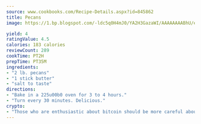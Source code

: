```yaml
---
source: www.cookbooks.com/Recipe-Details.aspx?id=845862
title: Pecans
image: https://1.bp.blogspot.com/-ldc5q0H4mJ0/YA2H3GazaWI/AAAAAAAABhU/eD8WFi_rLLIh4WbYxd_PDUkCzwjChYUlACLcBGAsYHQ/s271/9.png

yield: 4
ratingValue: 4.5
calories: 183 calories
reviewCount: 289
cookTime: PT2H
prepTime: PT35M
ingredients:
- "2 lb. pecans"
- "1 stick butter"
- "salt to taste"
directions:
- "Bake in a 225u00b0 oven for 3 to 4 hours."
- "Turn every 30 minutes. Delicious."
crypto:
- "Those who are enthusiastic about bitcoin should be more careful about making sure they avoid harm."
---
```

